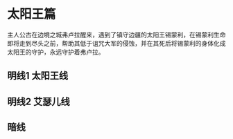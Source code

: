 # 太阳王篇

主人公古在边境之城弗卢拉醒来，遇到了镇守边疆的太阳王锡蒙利，在锡蒙利生命即将走到尽头之前，帮助其低于诅咒大军的侵蚀，并在其死后将锡蒙利的身体化成太阳王的守护，永远守护着弗卢拉。


## 明线1 太阳王线

## 明线2 艾瑟儿线

## 暗线 